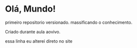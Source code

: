 # Olá, Mundo!
 primeiro repositorio versionado. massificando o conhecimento. 

 Criado durante aula aovivo.

essa linha eu alterei direto no site
 

